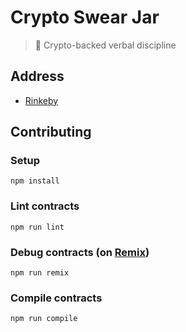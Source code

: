 # Crypto Swear Jar

> 🙊 Crypto-backed verbal discipline

## Address
- [Rinkeby]()

## Contributing

### Setup
```
npm install
```

### Lint contracts
```
npm run lint
```

### Debug contracts (on [Remix](https://remix.ethereum.org/))
```
npm run remix
```

### Compile contracts
```
npm run compile
```

